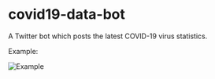 # covid19-data-bot
A Twitter bot which posts the latest COVID-19 virus statistics. 


Example:

![Example](https://user-images.githubusercontent.com/33767581/108703014-09235300-74d8-11eb-9eea-cbd4477e7103.png)
